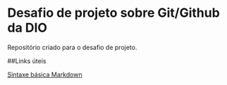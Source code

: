 # Desafio de projeto sobre Git/Github da DIO
Repositório criado para o desafio de projeto.

##Links úteis

[Sintaxe básica Markdown](https://www.markdownguide.org/basic-syntax/)

